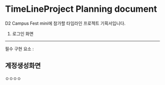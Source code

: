 # TimeLineProject Planning document
D2 Campus Fest mini에 참가할 타임라인 프로젝트 기획서입니다. 

1. 로그인 화면
-----------------
필수 구현 요소 : 

계정생성화면
--------------
ㅇㅇㅇㅇ
